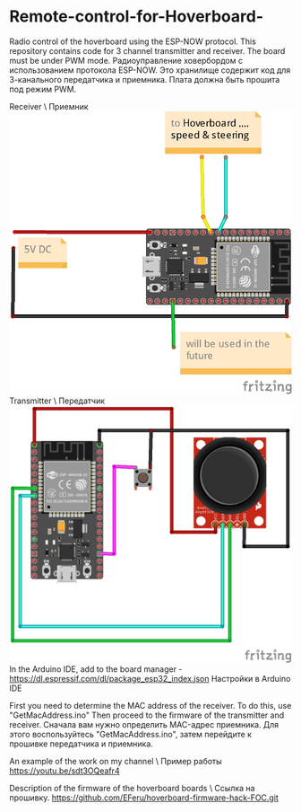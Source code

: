 # Remote-control-for-Hoverboard-
Radio control of the hoverboard using the ESP-NOW protocol. This repository contains code for 3 channel  transmitter and receiver. The board must be under PWM mode.
Радиоуправление ховербордом с использованием протокола ESP-NOW. Это хранилище содержит код для 3-канального передатчика и приемника. Плата должна быть прошита под режим PWM.

Receiver \ Приемник
![Screenshot](Receiver.jpg)
Transmitter \ Передатчик
![Screenshot](Transmitter.jpg)
In the Arduino IDE, add to the board manager - https://dl.espressif.com/dl/package_esp32_index.json
Настройки в Arduino IDE

First you need to determine the MAC address of the receiver. To do this, use "GetMacAddress.ino" Then proceed to the firmware of the transmitter and receiver.
Сначала вам нужно определить MAC-адрес приемника. Для этого воспользуйтесь "GetMacAddress.ino", затем перейдите к прошивке передатчика и приемника.

An example of the work on my channel \ Пример работы https://youtu.be/sdt3OQeafr4


Description of the firmware of the hoverboard boards \ Ссылка на прошивку. https://github.com/EFeru/hoverboard-firmware-hack-FOC.git
